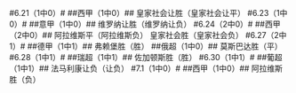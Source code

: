 #6.21（1中0）#
##西甲（1中0）##
皇家社会让胜（皇家社会让平）
#6.23（1中0）#
##意甲（1中0）##
维罗纳让胜（维罗纳让负）
#6.24（2中0）#
##西甲（2中0）##
阿拉维斯平（阿拉维斯负）
皇家社会胜（皇家社会负）
#6.27（2中1）#
##德甲（1中1）##
弗赖堡胜（胜）
##俄超（1中0）##
莫斯巴达胜（平）
#6.28（1中1）#
##瑞超（1中1）##
佐加顿斯胜（胜）
#6.30（1中1）#
##葡超（1中1）##
法马利康让负（让负）
#7.1（1中0）#
##西甲（1中0）##
阿拉维斯胜（负）